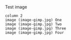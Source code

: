 Test image

```imgs
column 2
image (image-gimp.jpg) One
image (image-gimp.jpg) Two
image (image-gimp.jpg) Three
image (image-gimp.jpg) Four
```
